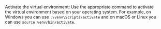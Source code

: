 Activate the virtual environment: 
Use the appropriate command to activate the virtual environment based on your operating system. For example, on Windows you can use `.\venv\Scripts\activate` and on macOS or Linux you can use `source venv/bin/activate`.